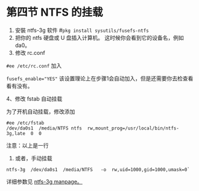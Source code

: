 # 第四节 NTFS 的挂载



1. 安裝 ntfs-3g 软件
   #`pkg install sysutils/fusefs-ntfs`
2. 把你的 ntfs 硬盘或 U 盘插入计算机。
   这时候你会看到它的设备名，例如 da0。
3. 修改 rc.conf

`#ee /etc/rc.conf`
加入

`fusefs_enable="YES"`
该设置理论上在步骤1会自动加入，但是还需要你去检查看看有没有。

4、修改 fstab 自动挂载

为了开机自动挂载，修改添加
```
#ee /etc/fstab
/dev/da0s1  /media/NTFS ntfs  rw,mount_prog=/usr/local/bin/ntfs-3g,late  0  0
```
注意：以上是一行

1. 或者，手动挂载
```
ntfs-3g  /dev/da0s1  /media/NTFS   -o  rw,uid=1000,gid=1000,umask=0`
```
   详细参数见 [ntfs-3g manpage。](https://www.freebsd.org/cgi/man.cgi?query=ntfs-3g\&format=html)
